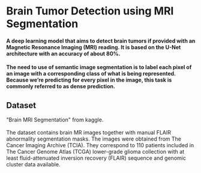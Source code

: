 # Brain Tumor Detection using MRI Segmentation

#### A deep learning model that aims to detect brain tumors if provided with an Magnetic Resonance Imaging (MRI) reading. It is based on the U-Net architecture with an accuracy of about 80%. 
#### The need to use of semantic image segmentation is to label each pixel of an image with a corresponding class of what is being represented. Because we’re predicting for every pixel in the image, this task is commonly referred to as dense prediction.

## Dataset
"Brain MRI Segmentation" from kaggle.
<br><br>
The dataset contains brain MR images together with manual FLAIR abnormality segmentation masks. 
The images were obtained from The Cancer Imaging Archive (TCIA). 
They correspond to 110 patients included in The Cancer Genome Atlas (TCGA) lower-grade glioma collection with at least fluid-attenuated inversion recovery (FLAIR) sequence and genomic cluster data available.
